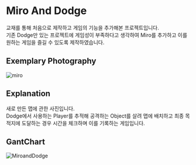 # Miro And Dodge
교재를 통해 처음으로 제작하고 게임의 기능을 추가해본 프로젝트입니다.<br/>
기존 Dodge만 있는 프로젝트에 게임성이 부족하다고 생각하여 Miro를 추가하고 이를 원하는 게임을 즐길 수 있도록 제작하였습니다.<br/>

## Exemplary Photography
![miro](https://github.com/sju1026/Dodge/assets/128655662/c519d724-a289-4587-9d29-28d80cdeb350)

## Explanation
새로 만든 맵에 관한 사진입니다.<br/>
Dodge에서 사용하는 Player를 추적해 공격하는 Object를 살려 맵에 배치하고 최종 목적지에 도달하는 경우 시간을 체크하며 이를 기록하는 게임입니다.<br/>

## GantChart
![MiroandDodge](https://github.com/sju1026/Dodge/assets/128655662/901b3f10-79aa-41f7-a8f5-387c479e74c3)
